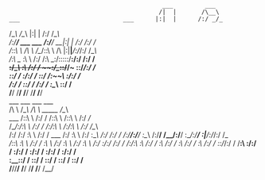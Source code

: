                                                ___         ___                 
                                              /|  |       /\__\                
    ___                             ___      |:|  |      /:/ _/_               
   /\__\                           /\__\     |:|  |     /:/ /\__\              
  /:/__/              ___     ___ /:/__/   __|:|  |    /:/ /:/ _/_             
 /::\  \             /\  \   /\__/::\  \  /\ |:|__|___/:/_/:/ /\__\            
 \/\:\  \__          \:\  \ /:/  \/\:\  \_\:\/:::::/__\:\/:/ /:/  /            
  ~~\:\/\__\          \:\  /:/  / ~~\:\/\__\::/~~/~    \::/_/:/  /             
     \::/  /           \:\/:/  /     \::/  /\:\~~\      \:\/:/  /              
     /:/  /             \::/  /      /:/  /  \:\__\      \::/  /               
     \/__/               \/__/       \/__/    \/__/       \/__/                
             ___                   ___         ___                     ___     
            /\  \                 /\__\       /\  \       _____       /\__\    
      ___  /::\  \               /:/  /      /::\  \     /::\  \     /:/ _/_   
     /\__\/:/\:\  \             /:/  /      /:/\:\  \   /:/\:\  \   /:/ /\__\  
    /:/  /:/  \:\  \           /:/  /  ___ /:/  \:\  \ /:/  \:\__\ /:/ /:/ _/_ 
   /:/__/:/__/ \:\__\         /:/__/  /\__/:/__/ \:\__/:/__/ \:|__/:/_/:/ /\__\
  /::\  \:\  \ /:/  /         \:\  \ /:/  \:\  \ /:/  \:\  \ /:/  \:\/:/ /:/  /
 /:/\:\  \:\  /:/  /           \:\  /:/  / \:\  /:/  / \:\  /:/  / \::/_/:/  / 
 \/__\:\  \:\/:/  /             \:\/:/  /   \:\/:/  /   \:\/:/  /   \:\/:/  /  
      \:\__\::/  /               \::/  /     \::/  /     \::/  /     \::/  /   
       \/__/\/__/                 \/__/       \/__/       \/__/       \/__/   

